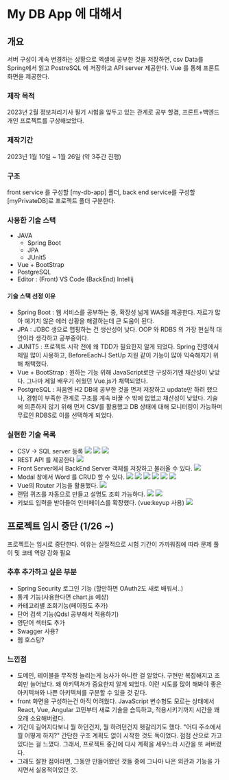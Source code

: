 # My DB App 에 대해서

## 개요

서버 구성이 계속 변경하는 상황으로 엑셀에 공부한 것을 저장하면, csv Data를 Spring에서 읽고 PostreSQL 에 저장하고 API server 제공한다.
Vue 를 통해 프론트화면을 제공한다.

### 제작 목적

2023년 2월 정보처리기사 필기 시험을 앞두고 있는 관계로 공부 할겸, 프론트+백엔드 개인 프로젝트를 구상해보았다.

### 제작기간

2023년 1월 10일 ~ 1월 26일 (약 3주간 진행)

### 구조

front service 를 구성할 [my-db-app] 폴더, back end service를 구성할 [myPrivateDB]로 프로젝트 폴더 구분한다.

### 사용한 기술 스택

- JAVA
  - Spring Boot
  - JPA
  - JUnit5
- Vue + BootStrap
- PostgreSQL
- Editor : (Front) VS Code (BackEnd) Intellij

#### 기술 스택 선정 이유

- Spring Boot : 웹 서비스를 공부하는 중, 확장성 넓게 WAS를 제공한다. 자료가 많아 예기치 않은 에러 상황을 해결하는데 큰 도움이 된다.
- JPA : JDBC 생으로 맵핑하는 건 생산성이 낮다. OOP 와 RDBS 의 가장 현실적 대안이라 생각하고 공부중이다.
- JUNIT5 : 프로젝트 시작 전에 왜 TDD가 필요한지 알게 되었다. Spring 진영에서 제일 많이 사용하고, BeforeEach나 SetUp 지원 같이 기능이 많아 익숙해지기 위해 채택했다.
- Vue + BootStrap : 원하는 기능 위해 JavaScript로만 구성하기엔 채산성이 낮았다. 그나마 제일 배우기 쉬웠던 Vue.js가 채택되었다.
- PostgreSQL : 처음엔 H2 DB에 공부한 것을 먼저 저장하고 update만 하려 했으나, 경험이 부족한 관계로 구조를 계속 바꿀 수 밖에 없었고 채산성이 낮았다. 기술에 의존하지 않기 위해 먼저 CSV를 활용했고 DB 상태에 대해 모니터링이 가능하며 무료인 RDBS로 이를 선택하게 되었다.

### 실현한 기술 목록

- CSV -> SQL server 등록
  <img src="readmeSrc/csv.png">
  <img src="readmeSrc/enroll.png">
  <img src="readmeSrc/commanLineRunner.png">
- REST API 를 제공한다
  <img src="readmeSrc/RestController.png">
- Front Server에서 BackEnd Server 객체를 저장하고 불러올 수 있다.
  <img src="readmeSrc/getWordList.png">
- Modal 창에서 Word 를 CRUD 할 수 있다.
  <img src="readmeSrc/mainPage.png">
  <img src="readmeSrc/saveWord.png">
  <img src="readmeSrc/editWord.png">
  <img src="readmeSrc/deleteWord1.png">
  <img src="readmeSrc/deleteWord2.png">
  <img src="readmeSrc/deleteWord3.png">
- Vue의 Router 기능을 활용했다.
  <img src="readmeSrc/routing.png">
- 랜덤 퀴즈를 자동으로 만들고 설명도 조회 가능하다.
  <img src="readmeSrc/quiz1.png">
  <img src="readmeSrc/quiz2.png">
- 키보드 입력을 받아들여 인터페이스를 확장했다. (vue:keyup 사용)
  <img src="readmeSrc/keyup.png">

## 프로젝트 임시 중단 (1/26 ~)

프로젝트는 임시로 중단한다. 이유는 실질적으로 시험 기간이 가까워짐에 따라 문제 풀이 및 코테 역량 강화 필요

### 추후 추가하고 싶은 부분

- Spring Security 로그인 기능 (할만하면 OAuth2도 새로 배워서..)
- 통계 기능(사용한다면 chart.js 예상)
- 카테고리별 조회기능(페이징도 추가)
- 단어 검색 기능(Qdsl 공부해서 적용하기)
- 영단어 섹터도 추가
- Swagger 사용?
- 웹 호스팅?

### 느낀점

- 도메인, 테이블을 무작정 늘리는게 능사가 아니란 걸 알았다. 구현만 복잡해지고 조회만 늘어났다. 왜 아키텍쳐가 중요한지 알게 되었다. 이런 시도를 많이 해봐야 좋은 아키텍쳐와 나쁜 아키텍쳐를 구분할 수 있을 것 같다.
- front 화면을 구성하는건 아직 어려웠다. JavaScript 변수형도 모르는 상태에서 React, Vue, Angular 고민부터 새로 기술을 습득하고, 적용시키기까지 시간을 꽤 오래 소요해버렸다.
- 기간이 길어지다보니 뭘 하던건지, 뭘 하려던건지 헷갈리기도 했다. "어디 주소에서 뭘 어떻게 하지?" 간단한 구조 계획도 없이 시작한 것도 독이었다. 점점 산으로 가고 있다는 걸 느꼈다. 그래서, 프로젝트 중간에 다시 계획을 세우느라 시간을 또 써버렸다.
- 그래도 잘한 점이라면, 그동안 만들어왔던 것들 중에 그나마 나은 외관과 기능을 가지면서 실용적이었던 것.
